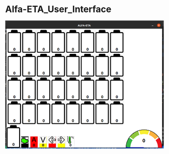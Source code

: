 # Alfa-ETA_User_Interface
![alt text](https://github.com/baransolmaz/Alfa-ETA_User_Interface/blob/04Subat/GUI_V2/current/3.png)
